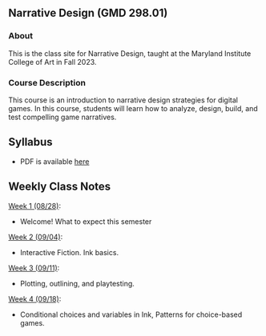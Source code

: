 ## Narrative Design (GMD 298.01)

### About
This is the class site for Narrative Design, taught at the Maryland Institute College of Art in Fall 2023.

### Course Description
This course is an introduction to narrative design strategies for digital games. In this course, students will learn how to analyze, design, build, and test compelling game narratives.

## Syllabus
- PDF is available [here](https://docs.google.com/document/d/1xL_CS4wk_TjH_3da6D6Ip5wgAo8To_NzFEVaRYefNCw/edit?usp=sharing)

## Weekly Class Notes

[Week 1 (08/28)](week1.md):
  - Welcome! What to expect this semester

[Week 2 (09/04)](week2.md):
  - Interactive Fiction. Ink basics.

[Week 3 (09/11)](week3.md):
  - Plotting, outlining, and playtesting.

[Week 4 (09/18)](week4.md):
  - Conditional choices and variables in Ink, Patterns for choice-based games.
